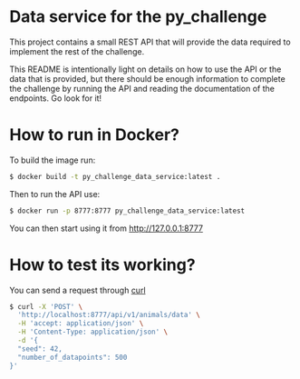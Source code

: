 # Data service for the py_challenge
This project contains a small REST API that will provide the data required to implement the rest of the challenge.

This README is intentionally light on details on how to use the API or the data that is provided, but there should be enough information to complete the challenge by running the API and reading the documentation of the endpoints. Go look for it!

# How to run in Docker?

To build the image run:
```bash
$ docker build -t py_challenge_data_service:latest .
```

Then to run the API use:
```bash
$ docker run -p 8777:8777 py_challenge_data_service:latest
```

You can then start using it from http://127.0.0.1:8777

# How to test its working?
You can send a request through [curl](https://curl.se/)
```bash
$ curl -X 'POST' \
  'http://localhost:8777/api/v1/animals/data' \
  -H 'accept: application/json' \
  -H 'Content-Type: application/json' \
  -d '{
  "seed": 42,
  "number_of_datapoints": 500
}'
```
